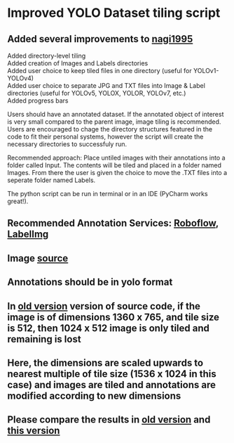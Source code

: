 # Improved YOLO Dataset tiling script

## Added several improvements to [nagi1995](https://github.com/nagi1995/yolo-tiling)
Added directory-level tiling<br /> 
Added creation of Images and Labels directories <br />
Added user choice to keep tiled files in one directory (useful for YOLOv1-YOLOv4)<br />
Added user choice to separate JPG and TXT files into Image & Label directories (useful for YOLOv5, YOLOX, YOLOR, YOLOv7, etc.)<br />
Added progress bars<br />

  

Users should have an annotated dataset. If the annotated object of interest is very small compared to the parent image, image tiling is recommended. 
Users are encouraged to chage the directory structures featured in the code to fit their personal systems, however the script will create the necessary directories to successfuly run.

Recommended approach: Place untiled images with their annotations into a folder called Input. The contents will be tiled and placed in a folder named Images. From there the user is given the choice to move the .TXT files into a seperate folder named Labels. 

The python script can be run in terminal or in an IDE (PyCharm works great!). 

## Recommended Annotation Services: [Roboflow](https://roboflow.com/), [LabelImg](https://github.com/heartexlabs/labelImg)


## Image [source](https://github.com/VisDrone/VisDrone-Dataset)
## Annotations should be in yolo format
## In [old version](https://github.com/slanj/yolo-tiling) version of source code, if the image is of dimensions 1360 x 765, and tile size is 512, then 1024 x 512 image is only tiled and remaining is lost
## Here, the dimensions are scaled upwards to nearest multiple of tile size (1536 x 1024 in this case) and images are tiled and annotations are modified according to new dimensions
## Please compare the results in [old version](https://github.com/nagi1995/yolo-tiling/tree/main/old_version) and [this version](https://github.com/nagi1995/yolo-tiling/tree/main/this_version)

